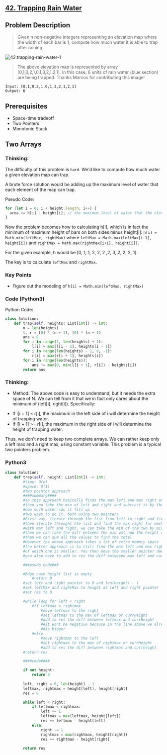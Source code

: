 ## [42. Trapping Rain Water ](https://leetcode.com/problems/trapping-rain-water/description/)

## Problem Description

> Given n non-negative integers representing an elevation map where the width of each bar is 1, compute how much water it is able to trap after raining.

![42.trapping-rain-water-1](https://p.ipic.vip/f2gqbu.jpg)

> The above elevation map is represented by array [0,1,0,2,1,0,1,3,2,1,2,1]. In this case, 6 units of rain water (blue section) are being trapped. Thanks Marcos for contributing this image!

```
Input: [0,1,0,2,1,0,1,3,2,1,2,1]
Output: 6
```

## Prerequisites

- Space-time tradeoff
- Two Pointers
- Monotonic Stack

## Two Arrays

### Thinking:

The difficulty of this problem is `hard`.
We'd like to compute how much water a given elevation map can trap.

A brute force solution would be adding up the maximum level of water that each element of the map can trap.

Pseudo Code:

```js
for (let i = 0; i < height.length; i++) {
  area += h[i] - height[i]; // the maximum level of water that the element i can trap
}
```

Now the problem becomes how to calculating h[i], which is in fact the minimum of maximum height of bars on both sides minus height[i]:
`h[i] = Math.min(leftMax, rightMax)` where `leftMax = Math.max(leftMax[i-1], height[i])` and `rightMax = Math.max(rightMax[i+1], height[i])`.

For the given example, h would be [0, 1, 1, 2, 2, 2 ,2, 3, 2, 2, 2, 1].

The key is to calculate `leftMax` and `rightMax`.

### Key Points

- Figure out the modeling of `h[i] = Math.min(leftMax, rightMax)`

### Code (Python3)

Python Code:

```python
class Solution:
    def trap(self, heights: List[int]) -> int:
        n = len(heights)
        l, r = [0] * (n + 1), [0] * (n + 1)
        ans = 0
        for i in range(1, len(heights) + 1):
            l[i] = max(l[i - 1], heights[i - 1])
        for i in range(len(heights) - 1, 0, -1):
            r[i] = max(r[i + 1], heights[i])
        for i in range(len(heights)):
            ans += max(0, min(l[i + 1], r[i]) - heights[i])
        return ans
```

### Thinking:
* Method: The above code is easy to understand, but it needs the extra space of N. We can tell from it that we in fact only cares about the minimum of (left[i], right[i]). Specifically:

- If l[i + 1] < r[i], the maximum in the left side of i will determine the height of trapping water.
- If l[i + 1] >= r[i], the maximum in the right side of i will determine the height of trapping water.

Thus, we don't need to keep two complete arrays. We can rather keep only a left max and a right max, using constant variable. This problem is a typical two pointers problem.

### **Python3**

```python
class Solution:
    def trap(self, height: List[int]) -> int:
        #time: O(n)
        #space: O(1)
        #two pointer approach
        ####summary####
        #so this approach basically finds the max left and max right at each pos to see how tall the water can fill up
        #then you take the min of left and right and subtract it by the height of current pos to get actually
        #how much water can it fill up
        #two ways to do it, both using two pointers
        #First way, iterate through the list from left to right and find the max left for each pos
        #then iterate throught hte list and find the max right for each pos
        #with max left and right, we can take the min of the two by min(left, right) for each pos
        #then we can take the diff between the min val and the height at pos to see how much water it can hold
        #then we can sum all the values to find the total
        #However the above approach takes a lot of extra memory space
        #the better approach is to still find the max left and max right, however you use two pointer to keep track
        #of which one is smaller. You then move the smaller pointer down. While getting the max left and right, 
        #you also have to add to res the diff betweeen max left and current height

        ###psudo code###

        #Edge case height list is empty
            #return 0
        #set left and right pointer to 0 and len(height) - 1
        #set leftMax and rightMax to height at left and right pointer
        #set res to 0

        #while loop for left < right
            #if leftmax < rightmax
                #move leftmax to the right
                #set leftmax to the max of leftmax or currHeight
                #add to res the diff between leftmax and currHeight
                ##it wont be negative because in the line above we already change leftmax to currheight if currheight
                ##is bigger
            #else
                #move rightmax to the left
                #set rightmax to the max of rightmax or currHeight
                #add to res the diff between rightmax and currheight
        #return res

        ####code####

        if not height:
            return 0
        
        left, right = 0, len(height) - 1
        leftmax, rightmax = height[left], height[right]
        res = 0

        while left < right:
            if leftmax < rightmax:
                left += 1
                leftmax = max(leftmax, height[left])
                res += leftmax - height[left]
            else:
                right -= 1
                rightmax = max(rightmax, height[right])
                res += rightmax - height[right]
        
        return res
```

